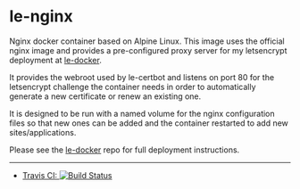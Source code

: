 # le-nginx

Nginx docker container based on Alpine Linux. This image uses the official nginx image and provides a pre-configured proxy server for my letsencrypt deployment at [le-docker](https://github.com/snw35/le-docker).

It provides the webroot used by le-certbot and listens on port 80 for the letsencrypt challenge the container needs in order to automatically generate a new certificate or renew an existing one.

It is designed to be run with a named volume for the nginx configuration files so that new ones can be added and the container restarted to add new sites/applications.

Please see the [le-docker](https://github.com/snw35/le-docker) repo for full deployment instructions.

***

 * [Travis CI: ![Build Status](https://travis-ci.org/snw35/le-nginx.svg?branch=master)](https://travis-ci.org/snw35/le-nginx)
